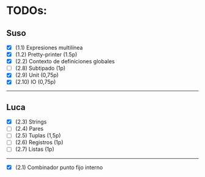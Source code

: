 # TODOs:

## Suso
- [x] (1.1) Expresiones multilínea
- [x] (1.2) Pretty-printer (1.5p)
- [x] (2.2) Contexto de definiciones globales
- [ ] (2.8) Subtipado (1p)
- [x] (2.9) Unit (0,75p)
- [x] (2.10) IO (0,75p)
---
## Luca
- [x] (2.3) Strings
- [ ] (2.4) Pares
- [ ] (2.5) Tuplas (1,5p)
- [ ] (2.6) Registros (1p)
- [ ] (2.7) Listas (1p)
---
- [x] (2.1) Combinador punto fijo interno
